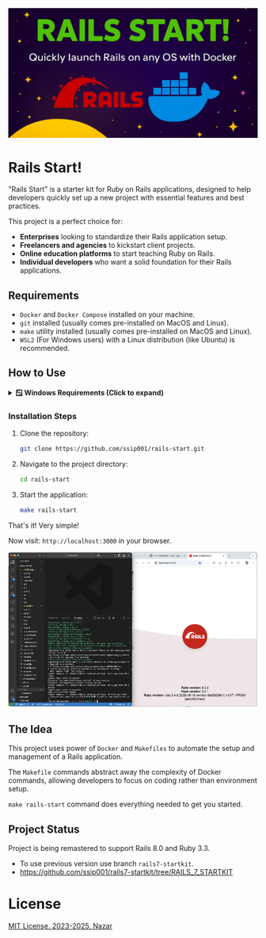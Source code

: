 <img src="./docs/images/rails-start-banner.jpg" alt="Rails Start" />

# Rails Start!

"Rails Start" is a starter kit for Ruby on Rails applications, designed to help developers quickly set up a new project with essential features and best practices.

This project is a perfect choice for:

- **Enterprises** looking to standardize their Rails application setup.
- **Freelancers and agencies** to kickstart client projects.
- **Online education platforms** to start teaching Ruby on Rails.
- **Individual developers** who want a solid foundation for their Rails applications.

## Requirements

- `Docker` and `Docker Compose` installed on your machine.
- `git` installed (usually comes pre-installed on MacOS and Linux).
- `make` utility installed (usually comes pre-installed on MacOS and Linux).
- `WSL2` (For Windows users) with a Linux distribution (like Ubuntu) is recommended.

## How to Use

<details>
<summary><strong>🪟 Windows Requirements (Click to expand)</strong></summary>

### Prerequisites for Windows Users

Before proceeding, Windows users need to set up WSL2:

1. **Install WSL2 and Ubuntu** (if not installed yet):

   Open `cmd` or `PowerShell` and run:

   ```powershell
   wsl --install
   wsl --set-default-version 2
   wsl --install -d Ubuntu
   ```

2. **Install make utility**:

   Run `WSL` and install `make`:

   ```bash
   wsl
   sudo apt-get install -y make
   ```

3. **Continue with the installation steps below** inside your WSL2 Ubuntu terminal.

</details>

### Installation Steps

1. Clone the repository:

   ```bash
   git clone https://github.com/ssip001/rails-start.git
   ```

2. Navigate to the project directory:

   ```bash
   cd rails-start
   ```

3. Start the application:
   ```bash
   make rails-start
   ```

That's it! Very simple!

Now visit: `http://localhost:3000` in your browser.

<img src="./docs/images/rails-start-2.png" alt="Rails Start Welcome Page" />

## The Idea

This project uses power of `Docker` and `Makefiles` to automate the setup and management of a Rails application.

The `Makefile` commands abstract away the complexity of Docker commands, allowing developers to focus on coding rather than environment setup.

`make rails-start` command does everything needed to get you started.

## Project Status

Project is being remastered to support Rails 8.0 and Ruby 3.3.

- To use previous version use branch `rails7-startkit`.
- https://github.com/ssip001/rails7-startkit/tree/RAILS_7_STARTKIT

# License

[MIT License. 2023-2025. Nazar](./LICENSE.md)
